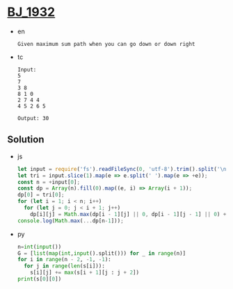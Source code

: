 # [BJ_1932](https://acmicpc.net/problem/1932)

* en

  ```en
  Given maximum sum path when you can go down or down right
  ```

* tc

  ```tc
  Input:
  5
  7
  3 8
  8 1 0
  2 7 4 4
  4 5 2 6 5

  Output: 30
  ```

## Solution

* js

  ```js
  let input = require('fs').readFileSync(0, 'utf-8').trim().split('\n');
  let tri = input.slice(1).map(e => e.split(' ').map(e => +e));
  const n = +input[0];
  const dp = Array(n).fill(0).map((e, i) => Array(i + 1));
  dp[0] = tri[0];
  for (let i = 1; i < n; i++)
    for (let j = 0; j < i + 1; j++)
      dp[i][j] = Math.max(dp[i - 1][j] || 0, dp[i - 1][j - 1] || 0) + tri[i][j]
  console.log(Math.max(...dp[n-1]));
  ```

* py

  ```py
  n=int(input())
  G = [list(map(int,input().split())) for _ in range(n)]
  for i in range(n - 2, -1, -1):
    for j in range(len(s[i])):
      s[i][j] += max(s[i + 1][j : j + 2])
  print(s[0][0])
  ```
